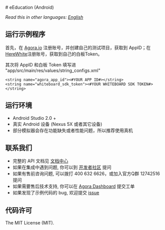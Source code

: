 ﻿﻿﻿﻿# eEducation (Android)*Read this in other languages: [English](README.md)*## 运行示例程序首先，在 [Agora.io](https://dashboard.agora.io/cn/signup/) 注册账号，并创建自己的测试项目，获取到 AppID；在 [HereWhite](https://console.herewhite.com/zh-CN/register/)注册账号，获取到自己的白板Token。其次将 AppID 和白板 Token 填写进 "app/src/main/res/values/string_configs.xml" ```<string name="agora_app_id"><#YOUR APP ID#></string><string name="whiteboard_sdk_token"><#YOUR WHITEBOARD SDK TOKEN#></string>```## 运行环境- Android Studio 2.0 +- 真实 Android 设备 (Nexus 5X 或者其它设备)- 部分模拟器会存在功能缺失或者性能问题，所以推荐使用真机## 联系我们- 完整的 API 文档见 [文档中心](https://docs.agora.io/cn/)- 如果在集成中遇到问题, 你可以到 [开发者社区](https://dev.agora.io/cn/) 提问- 如果有售前咨询问题, 可以拨打 400 632 6626，或加入官方Q群 12742516 提问- 如果需要售后技术支持, 你可以在 [Agora Dashboard](https://dashboard.agora.io) 提交工单- 如果发现了示例代码的 bug, 欢迎提交 [issue](https://github.com/AgoraIO/Rtm/issues)## 代码许可The MIT License (MIT).